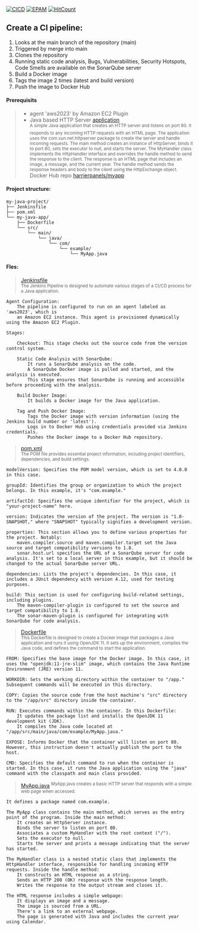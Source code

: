 [![CICD](https://img.shields.io/badge/HarrierPanels-CI%2FCD-blue)](./)
[![EPAM](https://img.shields.io/badge/Cloud&DevOps%20UA%20Lab%202nd%20Path-Jenkins%20Task-orange)](./)
[![HitCount](https://hits.dwyl.com/HarrierPanels/my-java-project.svg?style=flat&show=unique)](http://hits.dwyl.com/HarrierPanels/my-java-project)
<br>
## Create a CI pipeline:
1. Looks at the main branch of the repository (main)
2. Triggered by merge into main
3. Clones the repository
4. Running static code analysis, Bugs, Vulnerabilities, Security Hotspots, Code Smells are available on the SonarQube server
5. Build a Docker image
6. Tags the image 2 times (latest and build version)
7. Push the image to Docker Hub
#### Prerequisits
> - agent 'aws2023' by Amazon EC2 Plugin<br>
> - Java based HTTP Server [application](my-java-app/src/main/java/com/example/MyApp.java)<br>
<sup>A simple Java application that creates an HTTP server and listens on port 80. It responds to any incoming HTTP requests with an HTML page. The application uses the com.sun.net.httpserver package to create the server and handle incoming requests. The main method creates an instance of HttpServer, binds it to port 80, sets the executor to null, and starts the server. The MyHandler class implements the HttpHandler interface and overrides the handle method to send the response to the client. The response is an HTML page that includes an image, a message, and the current year. The handle method sends the response headers and body to the client using the HttpExchange object.</sup><br>
> Docker Hub repo <a href="https://hub.docker.com/repository/docker/harrierpanels/myapp">harrierpanels/myapp</a>
#### Project structure:
```
my-java-project/
├── Jenkinsfile
├── pom.xml
└── my-java-app/
    ├── Dockerfile
    └── src/
        └── main/
            └── java/
                └── com/
                    └── example/
                        └── MyApp.java
```
#### Fles:
> [Jenkinsfile](./Jenkinsfile) <br>
> <sup>The Jenkins Pipeline is designed to automate various stages of a CI/CD process for a Java application.</sup><br>


    Agent Configuration:
        The pipeline is configured to run on an agent labeled as 'aws2023', which is 
        an Amazon EC2 instance. This agent is provisioned dynamically using the Amazon EC2 Plugin.

    Stages:

        Checkout: This stage checks out the source code from the version control system.

        Static Code Analysis with SonarQube:
            It runs a SonarQube analysis on the code.
            A SonarQube Docker image is pulled and started, and the analysis is executed.
            This stage ensures that SonarQube is running and accessible before proceeding with the analysis.

        Build Docker Image:
            It builds a Docker image for the Java application.

        Tag and Push Docker Image:
            Tags the Docker image with version information (using the Jenkins build number or 'latest').
            Logs in to Docker Hub using credentials provided via Jenkins credentials.
            Pushes the Docker image to a Docker Hub repository.

> [pom.xml](./pom.xml) <br>
> <sup>The POM file provides essential project information, including project identifiers, dependencies, and build settings. </sup><br>

    modelVersion: Specifies the POM model version, which is set to 4.0.0 in this case.

    groupId: Identifies the group or organization to which the project belongs. In this example, it's "com.example."

    artifactId: Specifies the unique identifier for the project, which is "your-project-name" here.

    version: Indicates the version of the project. The version is "1.0-SNAPSHOT," where "SNAPSHOT" typically signifies a development version.

    properties: This section allows you to define various properties for the project. Notably:
        maven.compiler.source and maven.compiler.target set the Java source and target compatibility versions to 1.8.
        sonar.host.url specifies the URL of a SonarQube server for code analysis. It's set to a local server in this example, but it should be changed to the actual SonarQube server URL.

    dependencies: Lists the project's dependencies. In this case, it includes a JUnit dependency with version 4.12, used for testing purposes.

    build: This section is used for configuring build-related settings, including plugins.
        The maven-compiler-plugin is configured to set the source and target compatibility to 1.8.
        The sonar-maven-plugin is configured for integrating with SonarQube for code analysis.

> [Dockerfile](./my-java-app/Dockerfile) <br>
> <sup>This Dockerfile is designed to create a Docker image that packages a Java application and runs it using OpenJDK 11. It sets up the environment, compiles the Java code, and defines the command to start the application.</sup><br>

    FROM: Specifies the base image for the Docker image. In this case, it uses the "openjdk:11-jre-slim" image, which contains the Java Runtime Environment (JRE) version 11.

    WORKDIR: Sets the working directory within the container to "/app." Subsequent commands will be executed in this directory.

    COPY: Copies the source code from the host machine's "src" directory to the "/app/src" directory inside the container.

    RUN: Executes commands within the container. In this Dockerfile:
        It updates the package list and installs the OpenJDK 11 development kit (JDK).
        It compiles the Java code located at "/app/src/main/java/com/example/MyApp.java."

    EXPOSE: Informs Docker that the container will listen on port 80. However, this instruction doesn't actually publish the port to the host.

    CMD: Specifies the default command to run when the container is started. In this case, it runs the Java application using the "java" command with the classpath and main class provided.

> [MyApp.java](./my-java-app/src/main/java/com/example/MyApp.java)
> <sup>MyApp.java creates a basic HTTP server that responds with a simple web page when accessed.</sup><br>

    It defines a package named com.example.

    The MyApp class contains the main method, which serves as the entry point of the program. Inside the main method:
        It creates an HttpServer instance.
        Binds the server to listen on port 80.
        Associates a custom MyHandler with the root context ("/").
        Sets the executor to null.
        Starts the server and prints a message indicating that the server has started.

    The MyHandler class is a nested static class that implements the HttpHandler interface, responsible for handling incoming HTTP requests. Inside the handle method:
        It constructs an HTML response as a string.
        Sends an HTTP 200 (OK) response with the response length.
        Writes the response to the output stream and closes it.

    The HTML response includes a simple webpage:
        It displays an image and a message.
        The image is sourced from a URL.
        There's a link to an external webpage.
        The page is generated with Java and includes the current year using Calendar.

        

